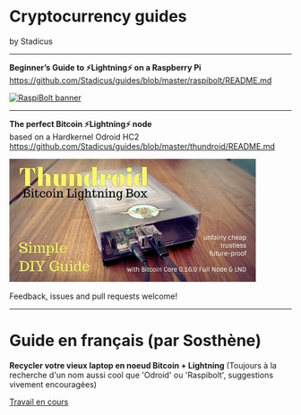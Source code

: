# Cryptocurrency guides 
by Stadicus

---

**Beginner’s Guide to ️⚡Lightning️⚡ on a Raspberry Pi**  
https://github.com/Stadicus/guides/blob/master/raspibolt/README.md

[![RaspiBolt banner](raspibolt/images/00_raspibolt_banner_440.png)](https://github.com/Stadicus/guides/blob/master/raspibolt/README.md)

---

**The perfect Bitcoin ⚡️Lightning️⚡ node**  
based on a Hardkernel Odroid HC2  
https://github.com/Stadicus/guides/blob/master/thundroid/README.md

[![Thundroid banner](https://github.com/Stadicus/guides/raw/master/thundroid/images/thundroid_banner_440.jpg)](https://github.com/Stadicus/guides/blob/master/thundroid/README.md)


Feedback, issues and pull requests welcome!

---

# Guide en français (par Sosthène)

**Recycler votre vieux laptop en noeud Bitcoin + Lightning**
(Toujours à la recherche d'un nom aussi cool que 'Odroid' ou 'Raspibolt', suggestions vivement encouragées)

[Travail en cours](https://github.com/BobleChinois/guides/tree/master/old_laptop)

